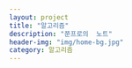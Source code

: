 ```yaml
---
layout: project
title: "알고리즘"
description: "쭌프로의  노트"
header-img: "img/home-bg.jpg"
category: 알고리즘
---
```

